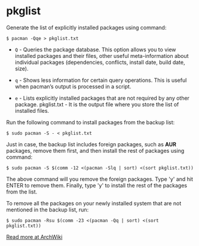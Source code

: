 # pkglist

Generate the list of explicitly installed packages using command:

```shell
$ pacman -Qqe > pkglist.txt
```

+ `Q` - Queries the package database. This option allows you to view installed packages and their files, other useful meta-information about individual packages (dependencies, conflicts, install date, build date, size).

+ `q` - Shows less information for certain query operations. This is useful when pacman’s output is processed in a script.

+ `e` - Lists explicitly installed packages that are not required by any other package.
  pkglist.txt - It is the output file where you store the list of installed files.

 Run the following command to install packages from the backup list:

```shell
$ sudo pacman -S - < pkglist.txt
```

Just in case, the backup list includes foreign packages, such as **AUR** packages, remove them first, and then install the rest of packages using command:

```shell
$ sudo pacman -S $(comm -12 <(pacman -Slq | sort) <(sort pkglist.txt))
```

The above command will you remove the foreign packages. Type 'y' and hit ENTER to remove them. Finally, type 'y' to install the rest of the  packages from the list.

To remove all the packages on your newly installed system that are not mentioned in the backup list, run:



```shell
$ sudo pacman -Rsu $(comm -23 <(pacman -Qq | sort) <(sort pkglist.txt))
```



[Read more at ArchWiki](https://wiki.archlinux.org/index.php/Pacman/Tips_and_tricks)

